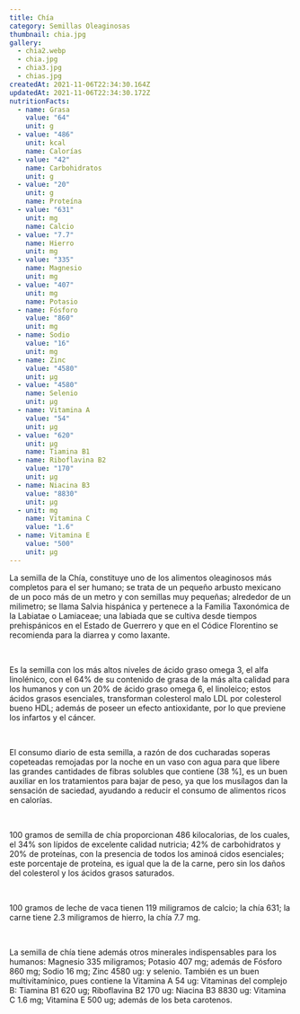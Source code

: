 ```yaml
---
title: Chía
category: Semillas Oleaginosas
thumbnail: chia.jpg
gallery:
  - chia2.webp
  - chia.jpg
  - chia3.jpg
  - chias.jpg
createdAt: 2021-11-06T22:34:30.164Z
updatedAt: 2021-11-06T22:34:30.172Z
nutritionFacts:
  - name: Grasa
    value: "64"
    unit: g
  - value: "486"
    unit: kcal
    name: Calorías
  - value: "42"
    name: Carbohidratos
    unit: g
  - value: "20"
    unit: g
    name: Proteína
  - value: "631"
    unit: mg
    name: Calcio
  - value: "7.7"
    name: Hierro
    unit: mg
  - value: "335"
    name: Magnesio
    unit: mg
  - value: "407"
    unit: mg
    name: Potasio
  - name: Fósforo
    value: "860"
    unit: mg
  - name: Sodio
    value: "16"
    unit: mg
  - name: Zinc
    value: "4580"
    unit: µg
  - value: "4580"
    name: Selenio
    unit: µg
  - name: Vitamina A
    value: "54"
    unit: µg
  - value: "620"
    unit: µg
    name: Tiamina B1
  - name: Riboflavina B2
    value: "170"
    unit: µg
  - name: Niacina B3
    value: "8830"
    unit: µg
  - unit: mg
    name: Vitamina C
    value: "1.6"
  - name: Vitamina E
    value: "500"
    unit: µg
---
```

La semilla de la Chía, constituye uno de los alimentos oleaginosos más completos para el ser humano; se trata de un pequeño arbusto mexicano de un poco más de un metro y con semillas muy pequeñas; alrededor de un milimetro; se llama Salvia hispánica y pertenece a la Familia Taxonómica de la Labiatae o Lamiaceae; una labiada que se cultiva desde tiempos prehispánicos en el Estado de Guerrero y que en el Códice Florentino se recomienda para la diarrea y como laxante.

<br/>

Es la semilla con los más altos niveles de ácido graso omega 3, el alfa linolénico, con el 64% de su contenido de grasa de la más alta calidad para los humanos y con un 20% de ácido graso omega 6, el linoleico; estos ácidos grasos esenciales, transforman colesterol malo LDL por colesterol bueno HDL; además de poseer un efecto antioxidante, por lo que previene los infartos y el cáncer.

<br/>

El consumo diario de esta semilla, a razón de dos cucharadas soperas copeteadas remojadas por la noche en un vaso con agua para que libere las grandes cantidades de fibras solubles que contiene (38 %], es un buen auxiliar en los tratamientos para bajar de peso, ya que los musílagos dan la sensación de saciedad, ayudando a reducir el consumo de alimentos ricos en calorías.

<br/>

100 gramos de semilla de chía proporcionan 486 kilocalorias, de los cuales, el 34% son lípidos de excelente calidad nutricia; 42% de carbohidratos y 20% de proteínas, con la presencia de todos los aminoá cidos esenciales; este porcentaje de proteína, es igual que la de la carne, pero sin los daños del colesterol y los ácidos grasos saturados.

<br/>

100 gramos de leche de vaca tienen 119 miligramos de calcio; la chía 631; la carne tiene 2.3 miligramos de hierro, la chía 7.7 mg.

<br/>

La semilla de chía tiene además otros minerales indispensables para los humanos: Magnesio 335 miligramos; Potasio 407 mg; además de Fósforo 860 mg; Sodio 16 mg; Zinc 4580 ug: y selenio. También es un buen multivitamínico, pues contiene la Vitamina A 54 ug: Vitaminas del complejo B: Tiamina B1 620 ug; Riboflavina B2 170 ug: Niacina B3 8830 ug: Vitamina C 1.6 mg; Vitamina E 500 ug; además de los beta carotenos.